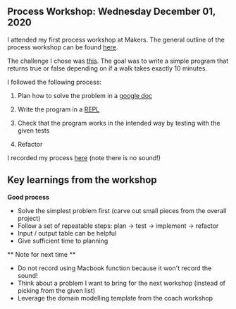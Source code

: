 ## Process Workshop: Wednesday December 01, 2020

I attended my first process workshop at Makers. The general outline of the process workshop can be found [here](https://github.com/makersacademy/skills-workshops/tree/master/process_review).

The challenge I chose was [this](https://github.com/makersacademy/skills-workshops/tree/master/process_review/exercises/10_minute_walk). The goal was to write a simple program that returns true or false depending on if a walk takes exactly 10 minutes.

I followed the following process:

1) Plan how to solve the problem in a [google doc](https://docs.google.com/document/d/1ri1VsNBj1PQ8u8DBjWNZ8bAtw_leNB1uISzcTBFbEm4/edit?usp=sharing)

2) Write the program in a [REPL](https://repl.it/@ACho1/ProcessWorkshop20201201)

3) Check that the program works in the intended way by testing with the given tests

4) Refactor

I recorded my process [here](https://drive.google.com/file/d/1bTXagYLMUVCizd-Vw9qETMtmbTGSmeci/view?usp=sharing) (note there is no sound!)

## Key learnings from the workshop

**Good process**
- Solve the simplest problem first (carve out small pieces from the overall project)
- Follow a set of repeatable steps: plan -> test -> implement -> refactor
- Input / output table can be helpful
- Give sufficient time to planning 

** Note for next time **
- Do not record using Macbook function because it won't record the sound!
- Think about a problem I want to bring for the next workshop (instead of picking from the given list)
- Leverage the domain modelling template from the coach workshop
